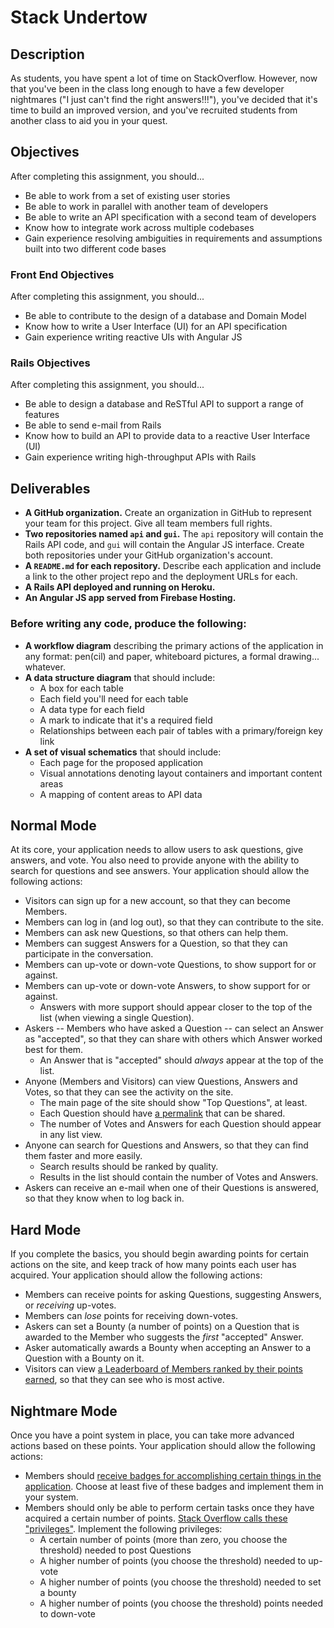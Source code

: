 # Stack Undertow

## Description

As students, you have spent a lot of time on StackOverflow.  However, now that you've been in the class long enough to have a few developer nightmares ("I just can't find the right answers!!!"), you've decided that it's time to build an improved version, and you've recruited students from another class to aid you in your quest.

## Objectives

After completing this assignment, you should...

* Be able to work from a set of existing user stories
* Be able to work in parallel with another team of developers
* Be able to write an API specification with a second team of developers
* Know how to integrate work across multiple codebases
* Gain experience resolving ambiguities in requirements and assumptions built into two different code bases

### Front End Objectives

After completing this assignment, you should...

* Be able to contribute to the design of a database and Domain Model
* Know how to write a User Interface (UI) for an API specification
* Gain experience writing reactive UIs with Angular JS

### Rails Objectives

After completing this assignment, you should...

* Be able to design a database and ReSTful API to support a range of features
* Be able to send e-mail from Rails
* Know how to build an API to provide data to a reactive User Interface (UI)
* Gain experience writing high-throughput APIs with Rails

## Deliverables

* **A GitHub organization.** Create an organization in GitHub to represent your team for this project.  Give all team members full rights.
* **Two repositories named `api` and `gui`.** The `api` repository will contain the Rails API code, and `gui` will contain the Angular JS interface.  Create both repositories under your GitHub organization's account.
* **A `README.md` for each repository.** Describe each application and include a link to the other project repo and the deployment URLs for each.
* **A Rails API deployed and running on Heroku.**
* **An Angular JS app served from Firebase Hosting.**

### Before writing any code, produce the following:

* **A workflow diagram** describing the primary actions of the application in any format: pen(cil) and paper, whiteboard pictures, a formal drawing... whatever.
* **A data structure diagram** that should include:
  * A box for each table
  * Each field you'll need for each table
  * A data type for each field
  * A mark to indicate that it's a required field
  * Relationships between each pair of tables with a primary/foreign key link
* **A set of visual schematics** that should include:
  * Each page for the proposed application
  * Visual annotations denoting layout containers and important content areas
  * A mapping of content areas to API data

## Normal Mode

At its core, your application needs to allow users to ask questions, give answers, and vote.  You also need to provide anyone with the ability to search for questions and see answers.  Your application should allow the following actions:

* Visitors can sign up for a new account, so that they can become Members.
* Members can log in (and log out), so that they can contribute to the site.
* Members can ask new Questions, so that others can help them.
* Members can suggest Answers for a Question, so that they can participate in the conversation.
* Members can up-vote or down-vote Questions, to show support for or against.
* Members can up-vote or down-vote Answers, to show support for or against.
  * Answers with more support should appear closer to the top of the list (when viewing a single Question).
* Askers -- Members who have asked a Question -- can select an Answer as "accepted", so that they can share with others which Answer worked best for them.
  * An Answer that is "accepted" should _always_ appear at the top of the list.
* Anyone (Members and Visitors) can view Questions, Answers and Votes, so that they can see the activity on the site.
  * The main page of the site should show "Top Questions", at least.
  * Each Question should have [a permalink](https://en.wikipedia.org/wiki/Permalink) that can be shared.
  * The number of Votes and Answers for each Question should appear in any list view.
* Anyone can search for Questions and Answers, so that they can find them faster and more easily.
  * Search results should be ranked by quality.
  * Results in the list should contain the number of Votes and Answers.
* Askers can receive an e-mail when one of their Questions is answered, so that they know when to log back in.

## Hard Mode

If you complete the basics, you should begin awarding points for certain actions on the site, and keep track of how many points each user has acquired.  Your application should allow the following actions:

* Members can receive points for asking Questions, suggesting Answers, or _receiving_ up-votes.
* Members can _lose_ points for receiving down-votes.
* Askers can set a Bounty (a number of points) on a Question that is awarded to the Member who suggests the _first_ "accepted" Answer.
* Asker automatically awards a Bounty when accepting an Answer to a Question with a Bounty on it.
* Visitors can view [a Leaderboard of Members ranked by their points earned](http://stackoverflow.com/users), so that they can see who is most active.

## Nightmare Mode

Once you have a point system in place, you can take more advanced actions based on these points.  Your application should allow the following actions:

* Members should [receive badges for accomplishing certain things in the application](http://stackoverflow.com/help/badges).  Choose at least five of these badges and implement them in your system.
* Members should only be able to perform certain tasks once they have acquired a certain number of points.  [Stack Overflow calls these "privileges"](http://stackoverflow.com/help/privileges).  Implement the following privileges:
  * A certain number of points (more than zero, you choose the threshold) needed to post Questions
  * A higher number of points (you choose the threshold) needed to up-vote
  * A higher number of points (you choose the threshold) needed to set a bounty
  * A higher number of points (you choose the threshold) points needed to down-vote
